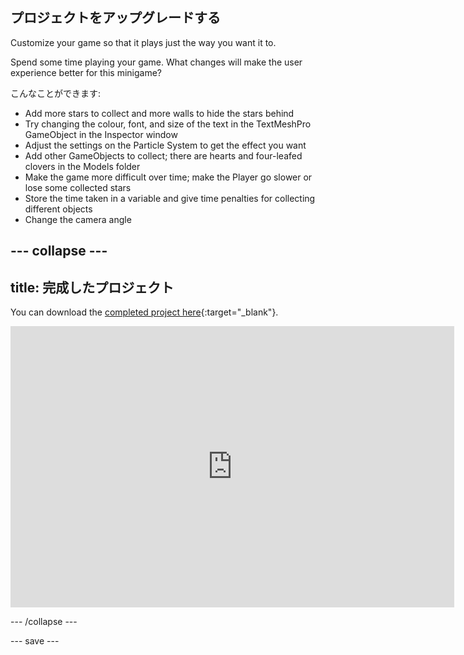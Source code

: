 ## プロジェクトをアップグレードする

Customize your game so that it plays just the way you want it to.

Spend some time playing your game. What changes will make the user experience better for this minigame?

こんなことができます:
+ Add more stars to collect and more walls to hide the stars behind
+ Try changing the colour, font, and size of the text in the TextMeshPro GameObject in the Inspector window
+ Adjust the settings on the Particle System to get the effect you want
+ Add other GameObjects to collect; there are hearts and four-leafed clovers in the Models folder
+ Make the game more difficult over time; make the Player go slower or lose some collected stars
+ Store the time taken in a variable and give time penalties for collecting different objects
+ Change the camera angle

--- collapse ---
---
title: 完成したプロジェクト
---

You can download the [completed project here](https://rpf.io/p/en/star-collector-get){:target="_blank"}.

<iframe allowtransparency="true" width="710" height="450" src="https://raspberrypilearning.github.io/unity-webgl/star-collector-extended" frameborder="0"></iframe>

--- /collapse ---

--- save ---
